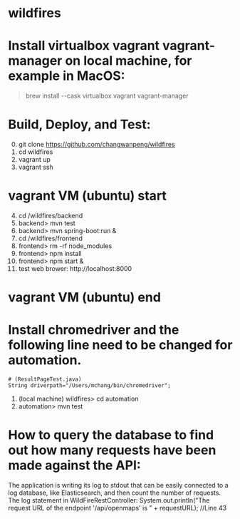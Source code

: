 # wildfires

# Install virtualbox vagrant vagrant-manager on local machine, for example in MacOS:
> brew install --cask virtualbox vagrant vagrant-manager

# Build, Deploy, and Test:
0. git clone https://github.com/changwanpeng/wildfires
1. cd wildfires
2. vagrant up
3. vagrant ssh
# vagrant VM (ubuntu) start
4. cd /wildfires/backend
5. backend> mvn test
6. backend> mvn spring-boot:run &
7. cd /wildfires/frontend
8. frontend> rm -rf node_modules
9. frontend> npm install
10. frontend> npm start &
11. test web brower: http://localhost:8000
# vagrant VM (ubuntu) end

# Install chromedriver and the following line need to be changed for automation.
    # (ResultPageTest.java)
    String driverpath="/Users/mchang/bin/chromedriver";
1. (local machine) wildfires> cd automation
2. automation> mvn test

# How to query the database to find out how many requests have been made against the API:
The application is writing its log to stdout that can be easily connected to a log database, like Elasticsearch, and then count the number of requests. The log statement in WildFireRestController:
  System.out.println("The request URL of the endpoint '/api/openmaps' is " + requestURL); //Line 43